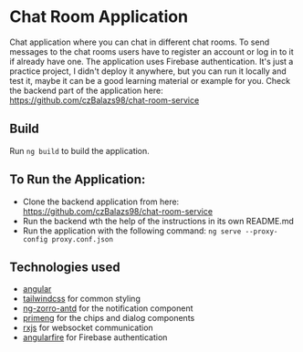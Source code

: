 # Chat Room Application
Chat application where you can chat in different chat rooms. 
To send messages to the chat rooms users have to register an account or 
log in to it if already have one. The application uses Firebase authentication.
It's just a practice project, I didn't deploy it anywhere, but you can run it locally
and test it, maybe it can be a good learning material or example for you.
Check the backend part of the application here: https://github.com/czBalazs98/chat-room-service

## Build
Run `ng build` to build the application.

## To Run the Application:
- Clone the backend application from here: https://github.com/czBalazs98/chat-room-service
- Run the backend wth the help of the instructions in its own README.md
- Run the application with the following command: `ng serve --proxy-config proxy.conf.json`

## Technologies used
- [angular](https://github.com/angular/angular)
- [tailwindcss](https://github.com/tailwindlabs/tailwindcss) for common styling
- [ng-zorro-antd](https://github.com/NG-ZORRO/ng-zorro-antd) for the notification component
- [primeng](https://github.com/primefaces/primeng) for the chips and dialog components
- [rxjs](https://github.com/ReactiveX/rxjs) for websocket communication
- [angularfire](https://github.com/angular/angularfire) for Firebase authentication
